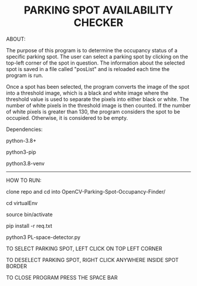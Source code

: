 <h1 align="center">PARKING SPOT AVAILABILITY CHECKER</h1>

ABOUT:

The purpose of this program is to determine the occupancy status of a specific parking spot. The user can select a parking spot by clicking on the top-left corner of the spot in question. The information about the selected spot is saved in a file called "posList" and is reloaded each time the program is run.

Once a spot has been selected, the program converts the image of the spot into a threshold image, which is a black and white image where the threshold value is used to separate the pixels into either black or white. The number of white pixels in the threshold image is then counted. If the number of white pixels is greater than 130, the program considers the spot to be occupied. Otherwise, it is considered to be empty.

Dependencies:

python-3.8+

python3-pip

python3.8-venv

-----------------------------------------------------------

HOW TO RUN:

clone repo and cd into OpenCV-Parking-Spot-Occupancy-Finder/

cd virtualEnv

source bin/activate

pip install -r req.txt

python3 PL-space-detector.py 

<p>TO SELECT PARKING SPOT, LEFT CLICK ON TOP LEFT CORNER</p>
<p>TO DESELECT PARKING SPOT, RIGHT CLICK ANYWHERE INSIDE SPOT BORDER</p>
<p>TO CLOSE PROGRAM PRESS THE SPACE BAR</p>

